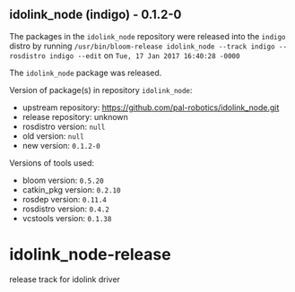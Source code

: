 ## idolink_node (indigo) - 0.1.2-0

The packages in the `idolink_node` repository were released into the `indigo` distro by running `/usr/bin/bloom-release idolink_node --track indigo --rosdistro indigo --edit` on `Tue, 17 Jan 2017 16:40:28 -0000`

The `idolink_node` package was released.

Version of package(s) in repository `idolink_node`:
- upstream repository: https://github.com/pal-robotics/idolink_node.git
- release repository: unknown
- rosdistro version: `null`
- old version: `null`
- new version: `0.1.2-0`

Versions of tools used:
- bloom version: `0.5.20`
- catkin_pkg version: `0.2.10`
- rosdep version: `0.11.4`
- rosdistro version: `0.4.2`
- vcstools version: `0.1.38`


# idolink_node-release
release track for idolink driver
